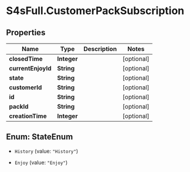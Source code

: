 # S4sFull.CustomerPackSubscription

## Properties
Name | Type | Description | Notes
------------ | ------------- | ------------- | -------------
**closedTime** | **Integer** |  | [optional] 
**currentEnjoyId** | **String** |  | [optional] 
**state** | **String** |  | [optional] 
**customerId** | **String** |  | [optional] 
**id** | **String** |  | [optional] 
**packId** | **String** |  | [optional] 
**creationTime** | **Integer** |  | [optional] 


<a name="StateEnum"></a>
## Enum: StateEnum


* `History` (value: `"History"`)

* `Enjoy` (value: `"Enjoy"`)




